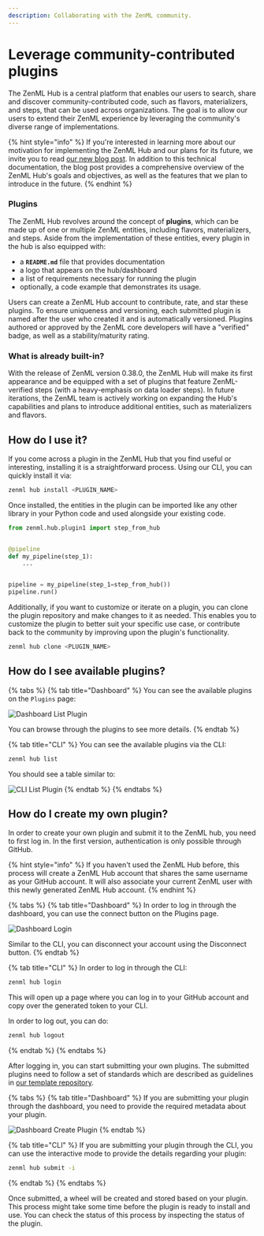 ```yaml
---
description: Collaborating with the ZenML community.
---
```


# Leverage community-contributed plugins

The ZenML Hub is a central platform that enables our users to search, share and discover community-contributed code, such as flavors, materializers, and steps, that can be used across organizations. The goal is to allow our users to extend their ZenML experience by leveraging the community's diverse range of implementations.

{% hint style="info" %}
If you're interested in learning more about our motivation for implementing the ZenML Hub and our plans for its future, we invite you to read [our new blog post](https://blog.zenml.io/zenml-hub-launch). In addition to this technical documentation, the blog post provides a comprehensive overview of the ZenML Hub's goals and objectives, as well as the features that we plan to introduce in the future.
{% endhint %}

### Plugins <a href="#plugins" id="plugins"></a>

The ZenML Hub revolves around the concept of **plugins**, which can be made up of one or multiple ZenML entities, including flavors, materializers, and steps. Aside from the implementation of these entities, every plugin in the hub is also equipped with:

* a **`README.md`** file that provides documentation
* a logo that appears on the hub/dashboard
* a list of requirements necessary for running the plugin
* optionally, a code example that demonstrates its usage.

Users can create a ZenML Hub account to contribute, rate, and star these plugins. To ensure uniqueness and versioning, each submitted plugin is named after the user who created it and is automatically versioned. Plugins authored or approved by the ZenML core developers will have a "verified" badge, as well as a stability/maturity rating.

### What is already built-in? <a href="#what-is-already-built-in" id="what-is-already-built-in"></a>

With the release of ZenML version 0.38.0, the ZenML Hub will make its first appearance and be equipped with a set of plugins that feature ZenML-verified steps (with a heavy-emphasis on data loader steps). In future iterations, the ZenML team is actively working on expanding the Hub's capabilities and plans to introduce additional entities, such as materializers and flavors.

## How do I use it?

If you come across a plugin in the ZenML Hub that you find useful or interesting, installing it is a straightforward process. Using our CLI, you can quickly install it via:

```bash
zenml hub install <PLUGIN_NAME>
```

Once installed, the entities in the plugin can be imported like any other library in your Python code and used alongside your existing code.

```python
from zenml.hub.plugin1 import step_from_hub


@pipeline
def my_pipeline(step_1):
    ...


pipeline = my_pipeline(step_1=step_from_hub())
pipeline.run()
```

Additionally, if you want to customize or iterate on a plugin, you can clone the plugin repository and make changes to it as needed. This enables you to customize the plugin to better suit your specific use case, or contribute back to the community by improving upon the plugin's functionality.

```bash
zenml hub clone <PLUGIN_NAME>
```

## How do I see available plugins?

{% tabs %}
{% tab title="Dashboard" %}
You can see the available plugins on the `Plugins` page:

![Dashboard List Plugin](broken-reference)

You can browse through the plugins to see more details.
{% endtab %}

{% tab title="CLI" %}
You can see the available plugins via the CLI:

```bash
zenml hub list
```

You should see a table similar to:

![CLI List Plugin](broken-reference)
{% endtab %}
{% endtabs %}

## How do I create my own plugin?

In order to create your own plugin and submit it to the ZenML hub, you need to first log in. In the first version, authentication is only possible through GitHub.

{% hint style="info" %}
If you haven't used the ZenML Hub before, this process will create a ZenML Hub account that shares the same username as your GitHub account. It will also associate your current ZenML user with this newly generated ZenML Hub account.
{% endhint %}

{% tabs %}
{% tab title="Dashboard" %}
In order to log in through the dashboard, you can use the connect button on the Plugins page.

![Dashboard Login](broken-reference)

Similar to the CLI, you can disconnect your account using the Disconnect button.
{% endtab %}

{% tab title="CLI" %}
In order to log in through the CLI:

```bash
zenml hub login
```

This will open up a page where you can log in to your GitHub account and copy over the generated token to your CLI.

In order to log out, you can do:

```bash
zenml hub logout
```
{% endtab %}
{% endtabs %}

After logging in, you can start submitting your own plugins. The submitted plugins need to follow a set of standards which are described as guidelines in [our template repository](https://github.com/zenml-io/zenml-hub-plugin-template).

{% tabs %}
{% tab title="Dashboard" %}
If you are submitting your plugin through the dashboard, you need to provide the required metadata about your plugin.

![Dashboard Create Plugin](broken-reference)
{% endtab %}

{% tab title="CLI" %}
If you are submitting your plugin through the CLI, you can use the interactive mode to provide the details regarding your plugin:

```bash
zenml hub submit -i
```
{% endtab %}
{% endtabs %}

Once submitted, a wheel will be created and stored based on your plugin. This process might take some time before the plugin is ready to install and use. You can check the status of this process by inspecting the status of the plugin.
